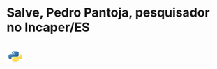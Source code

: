 # Salve, Pedro Pantoja, pesquisador no Incaper/ES 
<div style="display: inline_block"><br>
   <img align="center" alt="Rafa-Python" height="30" width="40" src="https://raw.githubusercontent.com/devicons/devicon/master/icons/python/python-original.svg">
   <https://github-readme-stats.vercel.app/api?username=pantojaph&show_icons=true&theme=radical>
</div>
